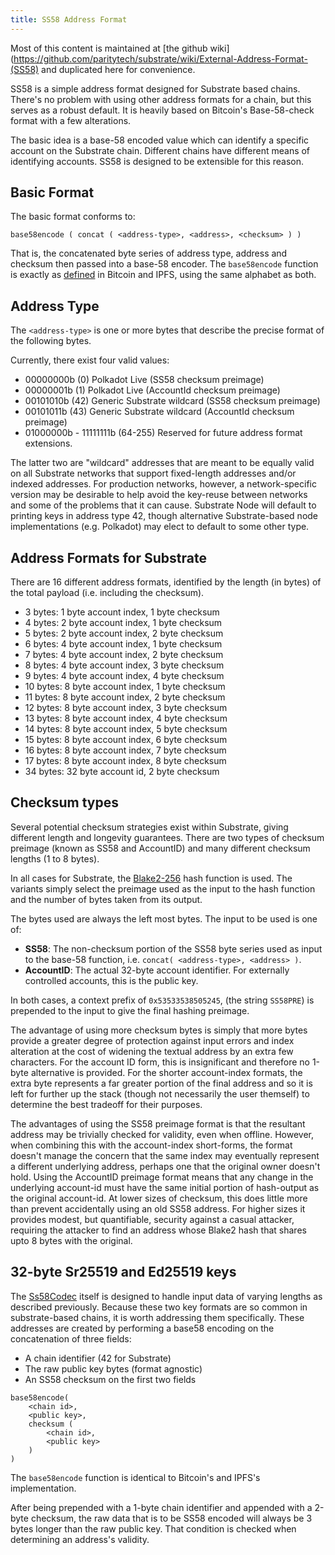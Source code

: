```yaml
---
title: SS58 Address Format
---
```


Most of this content is maintained at [the github wiki](https://github.com/paritytech/substrate/wiki/External-Address-Format-(SS58) and duplicated here for convenience.

SS58 is a simple address format designed for Substrate based chains. There's no problem with using other address formats for a chain, but this serves as a robust default. It is heavily based on Bitcoin's Base-58-check format with a few alterations.

The basic idea is a base-58 encoded value which can identify a specific account on the Substrate chain. Different chains have different means of identifying accounts. SS58 is designed to be extensible for this reason.

## Basic Format

The basic format conforms to:

```
base58encode ( concat ( <address-type>, <address>, <checksum> ) )
```

That is, the concatenated byte series of address type, address and checksum then passed into a base-58 encoder. The `base58encode` function is exactly as [defined](https://en.wikipedia.org/wiki/Base58) in Bitcoin and IPFS, using the same alphabet as both.

## Address Type

The `<address-type>` is one or more bytes that describe the precise format of the following bytes.

Currently, there exist four valid values:

- 00000000b (0) Polkadot Live (SS58 checksum preimage)
- 00000001b (1) Polkadot Live (AccountId checksum preimage)
- 00101010b (42) Generic Substrate wildcard (SS58 checksum preimage)
- 00101011b (43) Generic Substrate wildcard (AccountId checksum preimage)
- 01000000b - 11111111b (64-255) Reserved for future address format extensions.

The latter two are "wildcard" addresses that are meant to be equally valid on all Substrate networks that support fixed-length addresses and/or indexed addresses. For production networks, however, a network-specific version may be desirable to help avoid the key-reuse between networks and some of the problems that it can cause. Substrate Node will default to printing keys in address type 42, though alternative Substrate-based node implementations (e.g. Polkadot) may elect to default to some other type.

## Address Formats for Substrate

There are 16 different address formats, identified by the length (in bytes) of the total payload (i.e. including the checksum).

- 3 bytes: 1 byte account index, 1 byte checksum
- 4 bytes: 2 byte account index, 1 byte checksum
- 5 bytes: 2 byte account index, 2 byte checksum
- 6 bytes: 4 byte account index, 1 byte checksum
- 7 bytes: 4 byte account index, 2 byte checksum
- 8 bytes: 4 byte account index, 3 byte checksum
- 9 bytes: 4 byte account index, 4 byte checksum
- 10 bytes: 8 byte account index, 1 byte checksum
- 11 bytes: 8 byte account index, 2 byte checksum
- 12 bytes: 8 byte account index, 3 byte checksum
- 13 bytes: 8 byte account index, 4 byte checksum
- 14 bytes: 8 byte account index, 5 byte checksum
- 15 bytes: 8 byte account index, 6 byte checksum
- 16 bytes: 8 byte account index, 7 byte checksum
- 17 bytes: 8 byte account index, 8 byte checksum
- 34 bytes: 32 byte account id, 2 byte checksum

## Checksum types

Several potential checksum strategies exist within Substrate, giving different length and longevity guarantees. There are two types of checksum preimage (known as SS58 and AccountID) and many different checksum lengths (1 to 8 bytes).

In all cases for Substrate, the [Blake2-256](https://en.wikipedia.org/wiki/BLAKE_(hash_function)) hash function is used. The variants simply select the preimage used as the input to the hash function and the number of bytes taken from its output.

The bytes used are always the left most bytes. The input to be used is one of:

- **SS58**: The non-checksum portion of the SS58 byte series used as input to the base-58 function, i.e. `concat( <address-type>, <address> )`.
- **AccountID**: The actual 32-byte account identifier. For externally controlled accounts, this is the public key.

In both cases, a context prefix of `0x53533538505245`, (the string `SS58PRE`) is prepended to the input to give the final hashing preimage.

The advantage of using more checksum bytes is simply that more bytes provide a greater degree of protection against input errors and index alteration at the cost of widening the textual address by an extra few characters. For the account ID form, this is insignificant and therefore no 1-byte alternative is provided. For the shorter account-index formats, the extra byte represents a far greater portion of the final address and so it is left for further up the stack (though not necessarily the user themself) to determine the best tradeoff for their purposes.

The advantages of using the SS58 preimage format is that the resultant address may be trivially checked for validity, even when offline. However, when combining this with the account-index short-forms, the format doesn't manage the concern that the same index may eventually represent a different underlying address, perhaps one that the original owner doesn't hold. Using the AccountID preimage format means that any change in the underlying account-id must have the same initial portion of hash-output as the original account-id. At lower sizes of checksum, this does little more than prevent accidentally using an old SS58 address. For higher sizes it provides modest, but quantifiable, security against a casual attacker, requiring the attacker to find an address whose Blake2 hash that shares upto 8 bytes with the original.


## 32-byte Sr25519 and Ed25519 keys
The [Ss58Codec](/rustdocs/v1.0/substrate_primitives/crypto/trait.Ss58Codec.html) itself is designed to handle input data of varying lengths as described previously. Because these two key formats are so common in substrate-based chains, it is worth addressing them specifically. These addresses are created by performing a base58 encoding on the concatenation of three fields:

* A chain identifier (42 for Substrate)
* The raw public key bytes (format agnostic)
* An SS58 checksum on the first two fields

```
base58encode(
    <chain id>,
    <public key>,
    checksum (
        <chain id>,
        <public key>
    )
)
```
The `base58encode` function is identical to Bitcoin's and IPFS's implementation.

After being prepended with a 1-byte chain identifier and appended with a 2-byte checksum, the raw data that is to be SS58 encoded will always be 3 bytes longer than the raw public key. That condition is checked when determining an address's validity.
